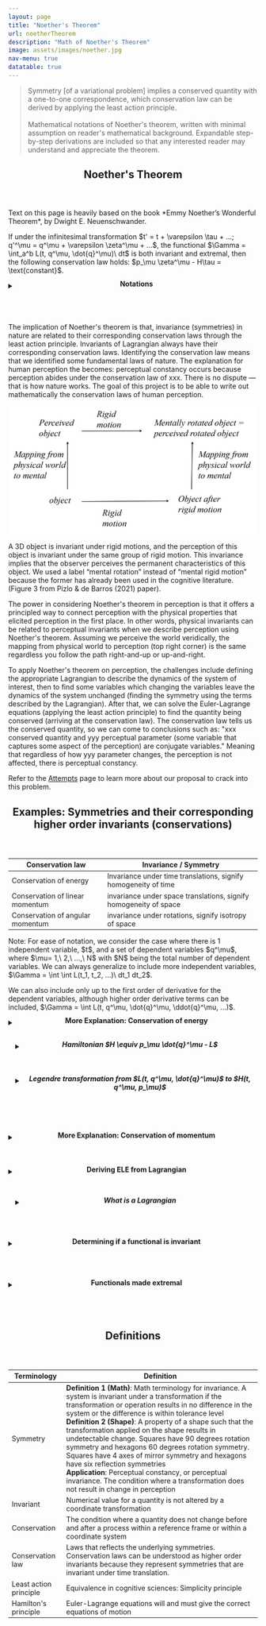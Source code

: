 ```yaml
---
layout: page
title: "Noether's Theorem"
url: noetherTheorem
description: "Math of Noether's Theorem"
image: assets/images/noether.jpg
nav-menu: true
datatable: true
---
```


<blockquote> 
	Symmetry [of a variational problem] implies a conserved quantity with a one-to-one correspondence, which conservation law can be derived by applying the least action principle.<br /><br />
	Mathematical notations of Noether's theorem, written with minimal assumption on reader's mathematical background. Expandable step-by-step derivations are included so that any interested reader may understand and appreciate the theorem.
</blockquote>

<header class="major">
    <h2>Noether's Theorem</h2>
</header>
<p>Text on this page is heavily based on the book *Emmy Noether’s Wonderful Theorem*, by Dwight E. Neuenschwander. </p>
<div class="box">
	<p>If under the infinitesimal transformation $t' = t + \varepsilon \tau + ...; q'^\mu = q^\mu + \varepsilon \zeta^\mu + ...$, the functional $\Gamma = \int_a^b L(t, q^\mu, \dot{q}^\mu)\ dt$ is both invariant and extremal, then the following conservation law holds: $p_\mu  \zeta^\mu - H\tau = \text{constant}$.
	</p>
	<details>
	  <summary><header class="major">
	    <h4 style="margin: -1.5em 0 0 1em">Notations</h4>
	</header></summary> 
	<p>If under the infinitesimal transformation $t' = t + \varepsilon \tau + ...$</p>
	<p style="margin: -2em 0 1em 50px;">
		$t$ are the independent variables of some generalized coordinate, $\tau$ is the generator for independent variables, $\tau(t, q^\mu) \equiv \frac{dT}{d\varepsilon}$, where $T$ is a mapping function that transforms coordinate system, taking in original independent and dependent variables and output a new set of independent variables, $t \rightarrow t' = T(t, q^\mu, \varepsilon)$, $\varepsilon$ quantifies how much difference there is between the original and new coordinate system. $+...$ are higher order terms after expanding $T(t, q^\mu, \varepsilon)$ in Taylor series about $\varepsilon = 0$, so $t' = t + \varepsilon \left(\frac{dT}{d\varepsilon}\right)_0 + O(\varepsilon^2) + O(\varepsilon^3) + ...$.
	</p>
	<p>If under the infinitesimal transformation ... $q'^\mu = q^\mu + \varepsilon \zeta^\mu + ...$</p>
	<p style="margin: -2em 0 1em 50px;">
		$q^\mu$ are the dependent variables of some generalized coordinate , $\zeta^\mu$ is the generator for dependent variables, $\zeta^\mu(t, q^\nu) \equiv \left(\frac{dQ^\mu}{d\varepsilon}\right)_0 $, where $Q^\mu$ is a mapping function that transforms coordinate system, taking in original independent and dependent variables and output a new set of dependent variables, $Q^\mu(t, q^\nu, \varepsilon)$, $\varepsilon$ quantifies how much difference there is between the original and new coordinate system, and $q^\nu$ are the generalized dependent variables. $+...$ are higher order terms after expanding $Q^\mu(t, q^\nu, \varepsilon)$ in Taylor series about $\varepsilon = 0$, so $q' = q + \varepsilon \left(\frac{dQ^\mu}{d\varepsilon}\right)_0 + O(\varepsilon^2) + O(\varepsilon^3) + ...$.
	</p>
	<p>the functional $\Gamma = \int_a^b L(t, q^\mu, \dot{q}^\mu)\ dt$ is both invariant and extremal</p>
	<p style="margin: -2em 0 1em 50px;">
		$\Gamma$ is a functional that takes a function as input and produces a real number as output. Definite integrals are examples of functionals. The significance of functionals is that a functional that is invariant and extremal leads to conservation laws. $L$ is a function, called the Lagrangian (refer to section <a href="#lagrangian-explanation">What is a Lagrangian</a> for more details). For checking if functional is invariant and extremal, refer to section <a href="#invariant">Determining if a functional is invariant</a> and <a href="#extremal">Functionals made extremal</a> for more details).
	</p>
	<p>then the following conservation law holds: $p_\mu  \zeta^\mu - H\tau = \text{constant}$</p>
	<p style="margin: -2em 0 1em 50px;">
		$p_\mu$ are the canonical momentum conjugate, $p_\mu \equiv \frac{\partial L}{\partial \dot{q}^\mu}$. $H$ is the Hamiltonian, $H \equiv p_\mu \dot{q}^\mu - L$. 
	</p>
	</details>
</div>

<p>
	The implication of Noether's theorem is that, invariance (symmetries) in nature are related to their corresponding conservation laws through the least action principle. Invariants of Lagrangian always have their corresponding conservation laws. Identifying the conservation law means that we identified some fundamental laws of nature. The explanation for human perception the becomes: perceptual constancy occurs because perception abides under the conservation law of xxx. There is no dispute &#8212; that is how nature works. The goal of this project is to be able to write out mathematically the conservation laws of human perception. 
</p>
<p>
<div class="row uniform">
	<div class="6u 12u$(medium)">
		<span><img src="assets/images/symm_physical_perception.png" alt="Symmetry: physical world and perception"></span>
	</div>
	<div class="6u 12u$(medium)">
		<p>
			A 3D object is invariant under rigid motions, and the perception of this object is invariant under the same group of rigid motion. This invariance implies that the observer perceives the permanent characteristics of this object. We used a label “mental rotation” instead of “mental rigid motion” because the former has already been used in the cognitive literature. (Figure 3 from Pizlo & de Barros (2021) paper).
		</p>
	</div>
</div>
</p>

<p>
	
</p>
<p>
	The power in considering Noether's theorem in perception is that it offers a principled way to connect perception with the physical properties that elicited perception in the first place. In other words, physical invariants can be related to perceptual invariants when we describe perception using Noether's theorem. Assuming we perceive the world veridically, the mapping from physical world to perception (top right corner) is the same regardless you follow the path right-and-up or up-and-right.
</p>
<p>
	To apply Noether's theorem on perception, the challenges include defining the appropriate Lagrangian to describe the dynamics of the system of interest, then to find some variables which changing the variables leave the dynamics of the system unchanged (finding the symmetry using the terms described by the Lagrangian). After that, we can solve the Euler-Lagrange equations (applying the least action principle) to find the quantity being conserved (arriving at the conservation law). The conservation law tells us the conserved quantity, so we can come to conclusions such as: "xxx conserved quantity and yyy perceptual parameter (some variable that captures some aspect of the perception) are conjugate variables." Meaning that regardless of how yyy parameter changes, the perception is not affected, there is perceptual constancy. 
</p>
<p> 
	Refer to the <a href="brainstorm.html">Attempts</a> page to learn more about our proposal to crack into this problem. 
</p>


<header class="major">
    <h2>Examples: Symmetries and their corresponding higher order invariants (conservations)</h2>
</header>

<div class="table-wrapper">
	<table>
		<thead>
			<tr>
				<th>Conservation law</th>
				<th>Invariance / Symmetry</th>
			</tr>
		</thead>
		<tbody>
			<tr>
				<td>Conservation of energy</td>
				<td>Invariance under time translations, signify homogeneity of time</td>
			</tr>
			<tr>
				<td>Conservation of linear momentum</td>
				<td>invariance under space translations, signify homogeneity of space</td>
			</tr>
			<tr>
				<td>Conservation of angular momentum</td>
				<td>invariance under rotations, signify isotropy of space</td>
			</tr>
		</tbody>
	</table>
</div>

<p>
	Note: For ease of notation, we consider the case where there is 1 independent variable, $t$, and a set of dependent variables $q^\mu$, where $\mu= 1,\ 2,\ ...,\ N$ with $N$ being the total number of dependent variables. We can always generalize to include more independent variables, $\Gamma = \int \int L(t_1, t_2, ...)\ dt_1 dt_2$. 
</p>
<p>
	We can also include only up to the first order of derivative for the dependent variables, although higher order derivative terms can be included, $\Gamma = \int L(t, q^\mu, \dot{q}^\mu, \ddot{q}^\mu, ...)$.
</p>

<details>
  <summary><header class="major">
    <h4 style="margin: -1.5em 0 0 1em">More Explanation: Conservation of energy</h4>
</header></summary> 
<div class="box">
	<p>  
	  Conservation of energy is derived by studying the change of the system over time, while conservation of momentum is derived by studying the change of system over spatial distance. 
	</p>
	<p>
	  We start by considering our Lagrangian, $L(t, q^\mu, \dot{q}^\mu)$, which function depends on the independent variables $t$, dependent variables $q^\mu$ and the first derivative of the dependent variables $\dot{q}^\mu$. $t$ could be time. Studying the change of the system over time means we taking the total derivative with respect to time, $\frac{dL}{dt}$. Recall that $q^\mu$ and $\dot{q}^\mu$ are dependent variables and their first derivatives, meaning that they are functions of the independent variables, $t$. Written in full, we have $q^\mu(t)$ and $\dot{q}^\mu(t)$. Therefore, the partial time derivatives of all dependent variables become 
	  $$\label{eq:CoE}\tag{eq:CoE}$$ $$
	  \begin{equation*}
	  	\begin{split}  	\frac{dL}{dt} &= \frac{\partial L}{\partial t} + \frac{\partial L}{\partial q^\mu}\frac{q^\mu}{dt} + \frac{\partial L}{\partial \dot{q}^\mu} \frac{\dot{q}^\mu}{dt}\\
	  					  & = \frac{\partial L}{\partial t} + \frac{\partial L}{\partial q^\mu}\dot{q}^\mu + \frac{\partial L}{\partial \dot{q}^\mu} \ddot{q}^\mu
	  	\end{split}
	  \end{equation*}$$
	  We define a new variable, called the conjugate momentum(momenta), $p_\mu$, such that $p_\mu \equiv \frac{\partial L}{\partial \dot{q}^\mu}$, so that $\dot{p}_\mu = \frac{\partial L}{\partial q^\mu}$. Substitute the newly defined variable into $\ref{eq:CoE}$, we get 
	  $$\label{eq:CoE-sub}\tag{eq:CoE-sub}$$ $$
	  \begin{equation*}
	  	\begin{split}	\frac{dL}{dt} &= \frac{\partial L}{\partial t} + \dot{p}_\mu \dot{q}^\mu + p_\mu \ddot{q}^\mu
	  	\end{split}
	  \end{equation*}$$
	  We know that by product rule, $\frac{d}{dt} \left( p_\mu \dot{q}^\mu \right) = \dot{p}_\mu \dot{q}^\mu + p_\mu \ddot{q}^\mu $, which is exactly the last two terms of $\ref{eq:CoE-sub}$, so we write $\frac{dL}{dt} = \frac{\partial L}{\partial t} + \frac{d}{dt} \left( p_\mu \dot{q}^\mu \right)$. Rearranging the terms, we get $\frac{\partial L}{\partial t} + \frac{d}{dt} \left( p_\mu \dot{q}^\mu \right)  -  \frac{dL}{dt} = 0$. Factoring out common terms, we get 
	  $$\label{eq:Legendre}\tag{eq:Legendre}$$ $$
	  \begin{equation*}
	  	\begin{split}	\frac{\partial L}{\partial t} + \frac{d}{dt} \left( p_\mu \dot{q}^\mu - L \right) &=0
	  	\end{split}
	  \end{equation*}$$
	</p>
	<p>
		When $\frac{\partial L}{\partial t} = 0 $, there is a conservation. Specifically, the quantity $\frac{d}{dt} \left( p_\mu \dot{q}^\mu - L \right)$ is being conserved because small perturbation to the independent variables, $t \rightarrow t + \Delta t$ has no impact on $\frac{d}{dt} \left( p_\mu \dot{q}^\mu - L \right)$. In order for that to happen, $\left( p_\mu \dot{q}^\mu - L \right)$ has to be a constant so that $\frac{d}{dt}(\text{constant})=0$. Therefore, there is a conservation either if $H$ is constant or $\frac{\partial L}{\partial t} = 0 $.
	</p>
	<p>
		In Physics, they call this condition where the quantity doesn't change with time, the conservation of energy. 
	</p>
	</div>	
</details>

<details style="margin: -1.5em 0 0 1em">
	<summary><header class="major no-padding">
		<h5 style="margin: -1.5em 0 0 1em">Hamiltonian $H \equiv  p_\mu \dot{q}^\mu - L$</h5>
	</header></summary>
<div class="box">
	<p>
	  See that we have written $\left( p_\mu \dot{q}^\mu - L \right)$ a lot of times, we create a new variable, $H$, named the Hamiltonian, $H \equiv  p_\mu \dot{q}^\mu - L$, or written in full, $H \equiv  \frac{\partial L}{\partial \dot{q}^\mu} \dot{q}^\mu - L$. $H(t, q^\mu, p_\mu)$ is a function of the independent variables, $t$, the dependent variables $q^\mu$, and the conjugate momenta of the dependent variables, $p_\mu$.
	</p>
	<p>
	  For Physicists, Hamiltonian is always the energy of something, though in other domains it need not be the case. This is because for most physics applications, $H = K + U$, which is the total mechanical energy: kinetic plus potential energy, $E = K + U$. Since $L$ and $H$ in those applications have the same dimensions, through the definition of $H \equiv  p_\mu \dot{q}^\mu - L$, physicists can afford to say that their Hamiltonian is always the energy of something. 
	</p>
	</div>
</details>

<!-- NEW Section: Momentum -->
<details style="margin: 0em 0 2em 1em">
	<summary><header class="major no-padding">
		<h5 style="margin: -1.5em 0 0 1em">Legendre transformation from $L(t, q^\mu, \dot{q}^\mu)$ to $H(t, q^\mu, p_\mu)$</h5>
	</header></summary>
<div class="box">
	<p>
		Using $H$ in the total time derivative of our Lagrangian, we can re-write $\ref{eq:Legendre}$ in the form, $\frac{\partial L}{\partial t} + \frac{d}{dt}(H) =0$ or $\frac{\partial L}{\partial t} + \dot{H} =0$, where $H \equiv  p_\mu \dot{q}^\mu - L$. We call this alternate form of writing a function, one which converts the variables, $\left( q^\mu \right)$, to its conjugate set of variables, $\left( p_\mu \right)$, the Legendre transformation.
	</p>
	</div>
</details>
	
<!-- NEW Section: Lagrangian and ELE -->
<details>
  <summary><header class="major">
    <h4 style="margin: -1.5em 0 0 1em">More Explanation: Conservation of momentum</h4>
</header></summary> 
<div class="box">
	<p>  
	  Conservation of energy is derived by studying the change of the system over time, while conservation of momentum is derived by studying the change of system over spatial distance. 
	</p>
	<p>  
		Using the ELE: $\frac{\partial L}{\partial q^\mu} - \frac{d}{dt} \frac{\partial L}{\partial \dot{q}^\mu} = 0$, where $t$ are the independent variables, $q^\mu$ are the dependent variables and $\dot{q}^\mu$ are the first derivatives of the dependent variables, the conservation of momentum can be derived.
	</p>
	<p>
		We move the second term in the ELE across, giving $\frac{\partial L}{\partial q^\mu} = \frac{d}{dt} \frac{\partial L}{\partial \dot{q}^\mu}$. We define a new variable, named the canonical conjugate momentum(momenta), $p_\mu$, such that $p_\mu \equiv \frac{\partial L}{\partial \dot{q}^\mu}$, so that $\dot{p}_\mu = \frac{\partial L}{\partial q^\mu}$. By substitution, we get $\frac{\partial L}{\partial q^\mu} = \dot{p}_\mu$. 
	</p>
	<p>
		There is a conservation if $\frac{\partial L}{\partial q^\mu} = 0$, meaning that no matter how the coordinate $q^\mu$ changes, $L$ is not affected because $L$ does not explicitly depend on $q^\mu$. 
	</p>
	<p>
		It follows that $\dot{p}_\mu = 0$. This means that $\frac{d}{dt}\left( p_\mu  \right) = 0$, which requires $p_\mu$ to be a constant ($\frac{d}{dt}(\text{const}) = 0$). <br />
		Therefore, we can also say that if $p_\mu $ is constant, there is conservation, because $p_\mu $ is constant if and only if $\frac{\partial L}{\partial q^\mu} = 0$. 
	</p>
	<p>
		In Physics, they call this quantity that doesn't change with dependent variables $q^\mu$ the conservation of momentum. 
	</p>
</div>
</details>

<details>
  <summary><header class="major">
    <h4 style="margin: -1.5em 0 0 1em">Deriving ELE from Lagrangian</h4>
</header></summary> 
<div class="box">
	<p>
		Euler-Lagrange equations (ELE) are outcome of the lemma of the calculus of variations. It occurs that to find the set of functions, $\{q^\mu(t)\}$ that makes $\Gamma$ extremal, the quantity $\frac{\partial L}{\partial q^\mu} - \frac{d}{dt} \frac{\partial L}{\partial \dot{q}^\mu} $ has to evaluate to 0. 
		$$\label{eq:ELE}\tag{eq:ELE}$$ $$
		  \begin{equation*}
		  	\begin{split}	\frac{\partial L}{\partial q^\mu} - \frac{d}{dt} \frac{\partial L}{\partial \dot{q}^\mu} &= 0
		  \end{split}
		\end{equation*}$$
	</p>
	<p>
		Below we show, baby step by baby step, derivation of ELE. Recall that $L$ is a function that generates equations of motion, $L(t, q^\mu, \dot{q}^\mu)$. Say we are interested in the collective motion of that system of interest between two set points $a$ and $b$, i.e., the trajectory between $a$ and $b$. We therefore sum up the motion from $a$ to $b$, which is equivalent to taking the integral over the independent variable $t$, $\int_a^b L(t, q^\mu, \dot{q}^\mu)\ dt$. $t$, $\int_a^b L(t, q^\mu, \dot{q}^\mu)\ dt$ can also be called the <i>action</i>. We define a variable to represent the <i>functional</i> (an operator that maps functions to real numbers), such that $\Gamma = \int_a^b L(t, q^\mu, \dot{q}^\mu)\ dt$. $\Gamma$ takes in a function and returns a real number evaluating the cost Our goal is to identify the least cost trajectory to get from $a$ to $b$, i.e., we want to find the set of functions $\{q^\mu(t)\},\ \mu = 1,\ 2,\ ...,\ N$ that makes $\Gamma$ extremal, where $N$ is the total number of dependent variables. 
	</p>
	<p>
		<div class="row uniform">
			<div class="6u 12u$(medium)">
				<p style="font-size: 12px;">
					<b>Left</b>: Consider a simple case to illustrate this: we have 1 independent variable, $X$ and 1 dependent variable $Y$. We would like to find the set of $\{y\}$ such that the cost for the trajectory between $a$ and $b$ is minimal. A straight line is the solution with minimum cost, if we define our cost as the Euclidean distance between $a$ and $b$, shown by the bolded solid straight line in the image. Let $q^1(x)$ be the least cost solution, with $N=1$ (we only have 1 dependent variable). There are other solutions, $q'^1$ such that it will produce longer trajectories, $q'^1(x)= q^1(x) + \varepsilon \zeta^1$. An example being the thin gray curvy line in the image.<br />
					<b>Right</b>: As we sweep over X-axis in small increments (integration), the least cost solution has to have $\varepsilon =0$, so that $q^{\text{solution}} = q^1(x)$, meaning we arrived at the least cost solution. Setting $\frac{d\Gamma}{d\varepsilon} = 0$ means that we would like to find the stationary point, which in our case, is the minimum point corresponding to least cost path. The solution will have $\varepsilon=0$ so that the corresponding set of variables will be $q^\mu$, that is the least cost solution. 
				</p>
			</div>
			<div class="6u 12u$(medium)"><span class="image fit"></span><img src="assets/images/ELE.png" alt="ELE-demo">
			</div>
		</div>
	</p>
	<p>
		Sub-optimal solutions, $\{q'^\mu\}$ are defined as paths that are longer than the optimal solution, $\{q^\mu\}$, so that $q'^\mu (t)= q^\mu + \varepsilon \zeta^\mu$, where $\zeta^\mu$ is subject to the constraints that after adding $\zeta^\mu$ to $q^\mu$, the resulting $q'^\mu$ will still have the same starting and ending points (because we defined that we will be looking at those intervals), $\zeta^\mu(a) = \zeta^\mu(b) = 0$. The second constraint on $\zeta^\mu$ is that it belongs to the same coordinate space as $q^mu(t)$. 
	</p>
	<p>
		$\Gamma(\varepsilon)$ is a function of $\varepsilon$, since as values of $\varepsilon$ changes, we get different values for $\Gamma(\varepsilon)$ with different $q'^\mu (t)$ associated. Setting $\frac{d\Gamma}{d\varepsilon} = 0$ means making $\Gamma$ extremal. Using Leibniz's rule, we write $\left[ \frac{d\Gamma}{d\varepsilon}\right]_{\varepsilon=0} = \int_a^b \left[ \frac{\partial L}{\partial q^\mu} \zeta^\mu + \frac{\partial L}{\partial \dot{q^\mu}} \dot{\zeta^\mu} \right]\ dt =0$,
		where $\left[ \frac{d\Gamma}{d\varepsilon}\right]_{\varepsilon=0}$ means evaluating $\frac{d\Gamma}{d\varepsilon}$ as $\lim_{\varepsilon \to 0}$. 
	</p>
	<p>
		Now we focus only on the second term in the square brackets, $\frac{\partial L}{\partial \dot{q^\mu}} \dot{\zeta^\mu}$. We integrate by parts to turn $\dot{\zeta^\mu}$ into $\zeta^\mu$, so that we get $\frac{\partial L}{\partial \dot{q^\mu}} \dot{\zeta^\mu} = -  \frac{d}{dt} \frac{\partial L}{\partial \dot{q}^\mu } \zeta^\mu + \frac{d}{dt}\left[ \frac{\partial L }{\partial \dot{q^\mu}} \zeta^\mu \right]_a^b$. Since we know that $\zeta^\mu(a) = \zeta^\mu(b) = 0$, we drop the second term, so $\frac{\partial L}{\partial \dot{q^\mu}} \dot{\zeta^\mu} = -  \frac{d}{dt} \frac{\partial L}{\partial \dot{q}^\mu } \zeta^\mu $.
	</p>
	<p>
		Substituting the second term back into the main equation, we get $\left[ \frac{d\Gamma}{d\varepsilon}\right]_{\varepsilon=0} = \int_a^b \left[ \frac{\partial L}{\partial q^\mu} \zeta^\mu - \frac{d}{dt}\frac{\partial L }{\partial \dot{q\mu}}\zeta^\mu \right]\ dt =0$. Factoring out common term, we get 
		$$\label{eq:CalcVar}\tag{eq:CalcVar}$$ $$
		  \begin{equation*}
		  	\begin{split}	\left[ \frac{d\Gamma}{d\varepsilon}\right]_{\varepsilon=0} = \int_a^b \left[ \frac{\partial L}{\partial q^\mu}- \frac{d}{dt}\frac{\partial L }{\partial \dot{q\mu}} \right] \zeta^\mu \ dt &=0 
		  	\end{split}
	  	\end{equation*}$$
	</p>
	<p>
		Hint: Notice that the terms inside the square brackets are the exact same terms at the LHS of $\ref{eq:ELE}$. The fundamental lemma of the calculus of variations by Logan (1977) demonstrated that for $\ref{eq:CalcVar}$ to be true, the quantity inside the square brackets, $\frac{\partial L}{\partial q^\mu}- \frac{d}{dt}\frac{\partial L }{\partial \dot{q\mu}} $ has to $= 0$. 
	</p>
	<p>
		In the most general case, we define $A(t)$ to be a continuous function on the open interval $(a,b)$, and define $h(t)$ to be just like $\zeta^\mu$, an arbitrary function that has constraint that it vanishes at both endpoints. The general form of the equation $\ref{eq:CalcVar}$ can be written as $\int_a^b A(t) h(t)\ dt =0$. The lemma states that $A(t) =0$ for $[a,b]$ must be true for $\int_a^b A(t) h(t)\ dt =0$ to be true. 
	</p>
	<p>
		Proof by contradiction: Suppose that there is a point throughout $[a,b]$ that $A(t=\tau_0) \neq 0$, say it is bigger than 0, $A(t=\tau_0) > 0$. Then there must be two points, $\tau_1, \tau_2$ such that $\int_{\tau_1}^{\tau_2} A(t)\ dt > 0$. Since $\tau_0$ lies within $[a,b]$, and the non-zero point cannot be at $t = 0$ (the starting point), $\tau_1$ and $\tau_2$ also lies within $[a,b]$. It follows that $\int_{t1}^{t2} A(t)h(t) \ dt > 0$ must be true. Therefore, $A(t)$ has to take the value $0$ throughout the whole interval $[a,b]$. 
	</p>
	<p>
		Going back to $\ref{eq:CalcVar}$, the terms within the square brackets must $= 0$, and henceforth the ELE, $\ref{eq:ELE}$. In other words, solving ELE equals making $\Gamma$ extremal. 
	</p>

</div>
</details>

<p style="position:relative;">
	<!-- place anchor a little above so that can reference there -->
    <a name="lagrangian-explanation" style="position:absolute; top:-100px;"></a>
	<details style="margin: -1.5em 0 0 1em">
		<summary><header class="major no-padding">
			<h5 style="margin: -1.5em 0 0 1em">What is a Lagrangian</h5>
		</header></summary>
	<div class="box">
		<p>  
			Lagrangian is a function that generates equations of motion, which is written in the form $L(t, q^\mu, \dot{q}^\mu, \ddot{q}^\mu, ...)$, where $t$ are independent variables, $q^\mu$ are the dependent variables and $\dot{q}^\mu$ are the first derivatives of the dependent variables. Higher order derivative terms $(\ddot{q}^\mu),\ ...$ may be included provided that the $N+1$ derivative of the function $q^\mu$ exist.
		</p>
		<p>
			Since for most physics applications the differential equations are second order, the Lagrangian only includes up to the first derivatives, $L(t, q^\mu, \dot{q}^\mu)$. An example in Physics which includes second derivatives in the Lagrangian is when elastic modulus is included to account for behavior due to mechanical stiffness. 
		</p>
		<p>
			For mechanical systems, the Lagrangian is usually defined as $L$ = Kinetic energy - Potential energy, $L = K - U$. This formulation of $L$ captures a wide variety of phenomena. The reason for it to be greatly generalizable can be thought of it successfully capturing some intrinsic rules of nature. 
		</p>
		<p>
			But how do we come up with Lagrangians suitable to describe a system of interest? We do not have an answer. Nonetheless, we suggest to look for inspirations through history, studying how different Lagrangians came about. 
		</p>
	</div>
	</details>
</p>



<p style="position:relative;">
	<!-- place anchor a little above so that can reference there -->
    <a name="invariant" style="position:absolute; top:-100px;"></a>
	<details>
		<summary><header class="major no-padding">
			<h4 style="margin: -1.5em 0 0 1em">Determining if a functional is invariant</h4>
		</header></summary>
	<div class="box">
		<p>TK
		</p>
	</div>
	</details>
</p>

<p style="position:relative;">
	<!-- place anchor a little above so that can reference there -->
    <a name="extremal" style="position:absolute; top:-100px;"></a>
	<details>
		<summary><header class="major no-padding">
			<h4 style="margin: -1.5em 0 0 1em">Functionals made extremal</h4>
		</header></summary>
	<div class="box">
		<p>TK
		</p>
	</div>
	</details>
</p>



<header class="major">
    <h2>Definitions</h2>
</header>

<div class="table-wrapper">
	<table id="table" class="display stripe searchable sortable">
		<thead>
			<tr>
				<th>Terminology</th>
				<th>Definition</th>
			</tr>
		</thead>
		<tbody>
			<tr>
				<td>Symmetry</td>
				<td><b>Definition 1 (Math)</b>: Math terminology for invariance. A system is invariant under a transformation if the transformation or operation results in no difference in the system or the difference is within tolerance level<br />
				<b>Definition 2 (Shape)</b>: A property of a shape such that the transformation applied on the shape results in undetectable change. Squares have 90 degrees rotation symmetry and hexagons 60 degrees rotation symmetry. Squares have 4 axes of mirror symmetry and hexagons have six reflection symmetries<br />
				<b>Application</b>: Perceptual constancy, or perceptual invariance. The condition where a transformation does not result in change in perception
				</td>
			</tr>
			<tr>
				<td>Invariant</td>
				<td>Numerical value for a quantity is not altered by a coordinate transformation</td>
			</tr>
			<tr>
				<td>Conservation</td>
				<td>The condition where a quantity does not change before and after a process within a reference frame or within a coordinate system</td>
			</tr>
			<tr>
				<td>Conservation law</td>
				<td>Laws that reflects the underlying symmetries. Conservation laws can be understood as higher order invariants because they represent symmetries that are invariant under time translation. </td>
			</tr>
			<tr>
				<td>Least action principle</td>
				<td>Equivalence in cognitive sciences: Simplicity principle </td>
			</tr>
			<tr>
				<td>Hamilton's principle</td>
				<td>Euler-Lagrange equations will and must give the correct equations of motion</td>
			</tr>
		</tbody>
	</table>
</div>




<script>
    $(document).ready(function() {
    $('#table').DataTable();
} );
</script>


